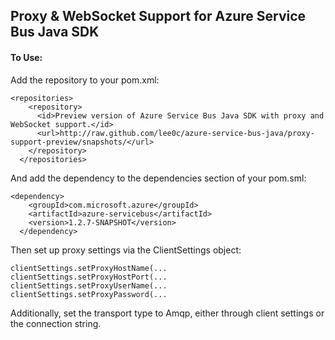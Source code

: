 ## Proxy & WebSocket Support for Azure Service Bus Java SDK

#### To Use:

Add the repository to your pom.xml:

```
<repositories>
    <repository>
      <id>Preview version of Azure Service Bus Java SDK with proxy and WebSocket support.</id>
      <url>http://raw.github.com/lee0c/azure-service-bus-java/proxy-support-preview/snapshots/</url>
    </repository>
  </repositories>
```

And add the dependency to the dependencies section of your pom.sml:

```
<dependency>
    <groupId>com.microsoft.azure</groupId>
    <artifactId>azure-servicebus</artifactId>
    <version>1.2.7-SNAPSHOT</version>
  </dependency>
```

Then set up proxy settings via the ClientSettings object:

```
clientSettings.setProxyHostName(...
clientSettings.setProxyHostPort(...
clientSettings.setProxyUserName(...
clientSettings.setProxyPassword(...
```

Additionally, set the transport type to Amqp, either through client settings or the connection string.